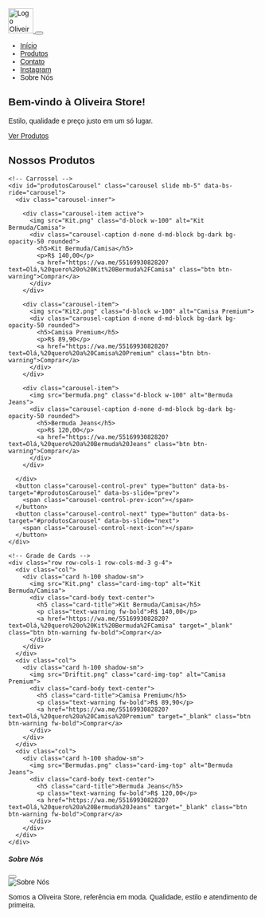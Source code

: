 <!DOCTYPE html>
<html lang="pt-BR">
<head>
  <meta charset="UTF-8">
  <meta name="viewport" content="width=device-width, initial-scale=1.0">
  <title>Oliveira Store</title>
  <!-- Bootstrap -->
  <link href="https://cdn.jsdelivr.net/npm/bootstrap@5.3.3/dist/css/bootstrap.min.css" rel="stylesheet">
  <style>
    body {
      font-family: Arial, sans-serif;
    }
    .navbar-brand img {
      height: 50px;
    }
    .carousel-item img {
      max-height: 500px;
      object-fit: cover;
    }
    .card img {
      max-height: 250px;
      object-fit: cover;
    }
  </style>
</head>
<body>

  <!-- Navbar -->
  <nav class="navbar navbar-expand-lg navbar-dark bg-dark shadow">
    <div class="container">
      <a class="navbar-brand" href="#">
        <img src="OliveiraStore..jpg" alt="Logo Oliveira Store">
      </a>
      <button class="navbar-toggler" type="button" data-bs-toggle="collapse" data-bs-target="#navbarNav">
        <span class="navbar-toggler-icon"></span>
      </button>
      <div class="collapse navbar-collapse" id="navbarNav">
        <ul class="navbar-nav ms-auto">
          <li class="nav-item"><a class="nav-link" href="#welcome">Início</a></li>
          <li class="nav-item"><a class="nav-link" href="#products">Produtos</a></li>
          <li class="nav-item"><a class="nav-link" href="https://wa.me/5516993082820" target="_blank">Contato</a></li>
          <li class="nav-item"><a class="nav-link" href="https://www.instagram.com/oliveira_store27" target="_blank">Instagram</a></li>
          <li class="nav-item"><a class="nav-link" data-bs-toggle="modal" data-bs-target="#sobreModal">Sobre Nós</a></li>
        </ul>
      </div>
    </div>
  </nav>

  <!-- Tela de boas-vindas -->
  <section id="welcome" class="text-center py-5 bg-light">
    <div class="container">
      <h1 class="display-5 fw-bold mb-3">Bem-vindo à Oliveira Store!</h1>
      <p class="lead mb-4">Estilo, qualidade e preço justo em um só lugar.</p>
      <a href="#products" class="btn btn-warning btn-lg fw-bold">Ver Produtos</a>
    </div>
  </section>

  <!-- Produtos -->
  <section id="products" class="container py-5">
    <h2 class="text-center mb-5">Nossos Produtos</h2>

    <!-- Carrossel -->
    <div id="produtosCarousel" class="carousel slide mb-5" data-bs-ride="carousel">
      <div class="carousel-inner">

        <div class="carousel-item active">
          <img src="Kit.png" class="d-block w-100" alt="Kit Bermuda/Camisa">
          <div class="carousel-caption d-none d-md-block bg-dark bg-opacity-50 rounded">
            <h5>Kit Bermuda/Camisa</h5>
            <p>R$ 140,00</p>
            <a href="https://wa.me/5516993082820?text=Olá,%20quero%20o%20Kit%20Bermuda%2FCamisa" class="btn btn-warning">Comprar</a>
          </div>
        </div>

        <div class="carousel-item">
          <img src="Kit2.png" class="d-block w-100" alt="Camisa Premium">
          <div class="carousel-caption d-none d-md-block bg-dark bg-opacity-50 rounded">
            <h5>Camisa Premium</h5>
            <p>R$ 89,90</p>
            <a href="https://wa.me/5516993082820?text=Olá,%20quero%20a%20Camisa%20Premium" class="btn btn-warning">Comprar</a>
          </div>
        </div>

        <div class="carousel-item">
          <img src="bermuda.png" class="d-block w-100" alt="Bermuda Jeans">
          <div class="carousel-caption d-none d-md-block bg-dark bg-opacity-50 rounded">
            <h5>Bermuda Jeans</h5>
            <p>R$ 120,00</p>
            <a href="https://wa.me/5516993082820?text=Olá,%20quero%20a%20Bermuda%20Jeans" class="btn btn-warning">Comprar</a>
          </div>
        </div>

      </div>
      <button class="carousel-control-prev" type="button" data-bs-target="#produtosCarousel" data-bs-slide="prev">
        <span class="carousel-control-prev-icon"></span>
      </button>
      <button class="carousel-control-next" type="button" data-bs-target="#produtosCarousel" data-bs-slide="next">
        <span class="carousel-control-next-icon"></span>
      </button>
    </div>

    <!-- Grade de Cards -->
    <div class="row row-cols-1 row-cols-md-3 g-4">
      <div class="col">
        <div class="card h-100 shadow-sm">
          <img src="Kit.png" class="card-img-top" alt="Kit Bermuda/Camisa">
          <div class="card-body text-center">
            <h5 class="card-title">Kit Bermuda/Camisa</h5>
            <p class="text-warning fw-bold">R$ 140,00</p>
            <a href="https://wa.me/5516993082820?text=Olá,%20quero%20o%20Kit%20Bermuda%2FCamisa" target="_blank" class="btn btn-warning fw-bold">Comprar</a>
          </div>
        </div>
      </div>
      <div class="col">
        <div class="card h-100 shadow-sm">
          <img src="Driftit.png" class="card-img-top" alt="Camisa Premium">
          <div class="card-body text-center">
            <h5 class="card-title">Camisa Premium</h5>
            <p class="text-warning fw-bold">R$ 89,90</p>
            <a href="https://wa.me/5516993082820?text=Olá,%20quero%20a%20Camisa%20Premium" target="_blank" class="btn btn-warning fw-bold">Comprar</a>
          </div>
        </div>
      </div>
      <div class="col">
        <div class="card h-100 shadow-sm">
          <img src="Bermudas.png" class="card-img-top" alt="Bermuda Jeans">
          <div class="card-body text-center">
            <h5 class="card-title">Bermuda Jeans</h5>
            <p class="text-warning fw-bold">R$ 120,00</p>
            <a href="https://wa.me/5516993082820?text=Olá,%20quero%20a%20Bermuda%20Jeans" target="_blank" class="btn btn-warning fw-bold">Comprar</a>
          </div>
        </div>
      </div>
    </div>
  </section>

  <!-- Modal Sobre Nós -->
  <div class="modal fade" id="sobreModal" tabindex="-1">
    <div class="modal-dialog modal-lg modal-dialog-centered">
      <div class="modal-content">
        <div class="modal-header">
          <h5 class="modal-title">Sobre Nós</h5>
          <button type="button" class="btn-close" data-bs-dismiss="modal"></button>
        </div>
        <div class="modal-body text-center">
          <img src="Sobre.png" alt="Sobre Nós" class="img-fluid rounded mb-3">
          <p>Somos a Oliveira Store, referência em moda. Qualidade, estilo e atendimento de primeira.</p>
        </div>
      </div>
    </div>
  </div>

  <!-- Bootstrap JS -->
  <script src="https://cdn.jsdelivr.net/npm/bootstrap@5.3.3/dist/js/bootstrap.bundle.min.js"></script>
</body>
</html>
